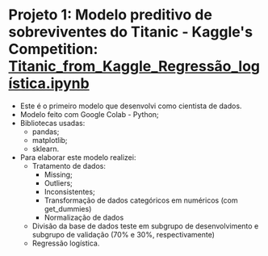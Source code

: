 # Projeto 1: Modelo preditivo de sobreviventes do Titanic - Kaggle's Competition:  [Titanic_from_Kaggle_Regressão_logística.ipynb](/Titanic_from_Kaggle_Regressão_logística.ipynb)

* Este é o primeiro modelo que desenvolvi como cientista de dados.
* Modelo feito com Google Colab - Python;
* Bibliotecas usadas:
	* pandas;
	* matplotlib;
	* sklearn.
* Para elaborar este modelo realizei:
	* Tratamento de dados:
		*  Missing;
		* Outliers;
		* Inconsistentes;
		* Transformação de dados categóricos em numéricos (com get_dummies)
		* Normalização de dados
	* Divisão da base de dados teste em subgrupo de desenvolvimento e subgrupo de validação (70% e 30%, respectivamente)
	* Regressão logística.
